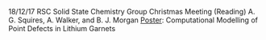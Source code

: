18/12/17 RSC Solid State Chemistry Group Christmas Meeting (Reading)
A. G. Squires, A. Walker, and B. J. Morgan
[Poster](asquires_poster.pdf): Computational Modelling of Point Defects in Lithium Garnets
